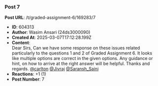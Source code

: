 ### Post 7
**Post URL**: /t/graded-assignment-6/169283/7
- **ID**: 604313
- **Author**: Wasim Ansari (24ds3000090)
- **Created At**: 2025-03-07T17:12:28.199Z
- **Content**:  
  Dear Sirs, Can we have some response on these issues related particularly to the questions 1 and 2 of Graded Assignment 6. It looks like multiple options are correct in the given options. Any guidance or hint, on how to arrive at the right answer will be helpful. Thanks and regards. <a class="mention" href="/u/carlton">@carlton</a> <a class="mention" href="/u/jivraj">@Jivraj</a> <a class="mention" href="/u/saransh_saini">@Saransh_Saini</a>
- **Reactions**: +1 (1)
- **Post Number**: 7

